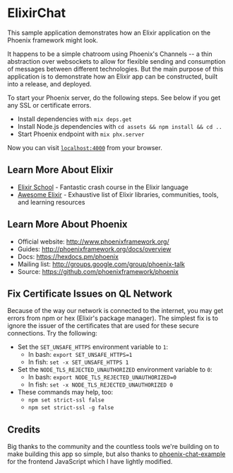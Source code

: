 # ElixirChat

This sample application demonstrates how an Elixir application on the Phoenix
framework might look.

It happens to be a simple chatroom using Phoenix's Channels -- a thin
abstraction over websockets to allow for flexible sending and consumption of
messages between different technologies. But the main purpose of this
application is to demonstrate how an Elixir app can be constructed, built
into a release, and deployed.

To start your Phoenix server, do the following steps. See below if you get
any SSL or certificate errors.

* Install dependencies with `mix deps.get`
* Install Node.js dependencies with `cd assets && npm install && cd ..`
* Start Phoenix endpoint with `mix phx.server`

Now you can visit [`localhost:4000`](http://localhost:4000) from your
browser.

## Learn More About Elixir

* [Elixir School](https://elixirschool.com/en/) - Fantastic crash course in
the Elixir language
* [Awesome Elixir](https://github.com/h4cc/awesome-elixir) - Exhaustive list
of Elixir libraries, communities, tools, and learning resources

## Learn More About Phoenix

* Official website: http://www.phoenixframework.org/
* Guides: http://phoenixframework.org/docs/overview
* Docs: https://hexdocs.pm/phoenix
* Mailing list: http://groups.google.com/group/phoenix-talk
* Source: https://github.com/phoenixframework/phoenix

## Fix Certificate Issues on QL Network

Because of the way our network is connected to the internet, you may get
errors from npm or hex (Elixir's package manager). The simplest fix is to
ignore the issuer of the certificates that are used for these secure
connections. Try the following:

* Set the `SET_UNSAFE_HTTPS` environment variable to `1`:
    * In bash: `export SET_UNSAFE_HTTPS=1`
    * In fish: `set -x SET_UNSAFE_HTTPS 1`
* Set the `NODE_TLS_REJECTED_UNAUTHORIZED` environment variable to `0`:
    * In bash: `export NODE_TLS_REJECTED_UNAUTHORIZED=0`
    * In fish: `set -x NODE_TLS_REJECTED_UNAUTHORIZED 0`
* These commands may help, too:
    * `npm set strict-ssl false`
    * `npm set strict-ssl -g false`

## Credits

Big thanks to the community and the countless tools we're building on to make
building this app so simple, but also thanks to
[phoenix-chat-example](https://github.com/dwyl/phoenix-chat-example) for the
frontend JavaScript which I have lightly modified.